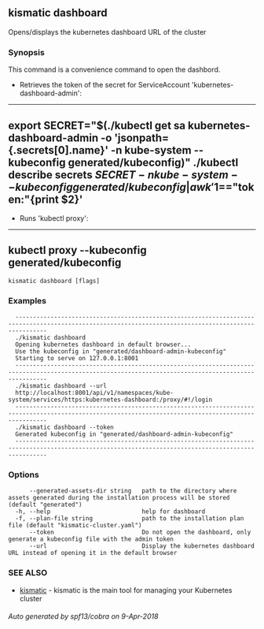 ## kismatic dashboard

Opens/displays the kubernetes dashboard URL of the cluster

### Synopsis



  This command is a convenience command to open the dashbord.
  - Retrieves the token of the secret for ServiceAccount 'kubernetes-dashboard-admin':
  -----------------------------------------------------------------------------------------------------------------------------------------------------
  export SECRET="$(./kubectl get sa kubernetes-dashboard-admin -o 'jsonpath={.secrets[0].name}' -n kube-system --kubeconfig generated/kubeconfig)"
  ./kubectl describe secrets $SECRET -n kube-system --kubeconfig generated/kubeconfig | awk '$1=="token:"{print $2}'
  -----------------------------------------------------------------------------------------------------------------------------------------------------
	
  - Runs 'kubectl proxy':
  -----------------------------------------------------------------------------------------------------------------------------------------------------
  kubectl proxy --kubeconfig generated/kubeconfig
  -----------------------------------------------------------------------------------------------------------------------------------------------------

```
kismatic dashboard [flags]
```

### Examples

```
  -----------------------------------------------------------------------------------------------------------------------------------------------------
  ./kismatic dashboard
  Opening kubernetes dashboard in default browser...
  Use the kubeconfig in "generated/dashboard-admin-kubeconfig"
  Starting to serve on 127.0.0.1:8001
  -----------------------------------------------------------------------------------------------------------------------------------------------------
  ./kismatic dashboard --url
  http://localhost:8001/api/v1/namespaces/kube-system/services/https:kubernetes-dashboard:/proxy/#!/login
  -----------------------------------------------------------------------------------------------------------------------------------------------------
  ./kismatic dashboard --token
  Generated kubeconfig in "generated/dashboard-admin-kubeconfig"
  -----------------------------------------------------------------------------------------------------------------------------------------------------
```

### Options

```
      --generated-assets-dir string   path to the directory where assets generated during the installation process will be stored (default "generated")
  -h, --help                          help for dashboard
  -f, --plan-file string              path to the installation plan file (default "kismatic-cluster.yaml")
      --token                         Do not open the dashboard, only generate a kubeconfig file with the admin token
      --url                           Display the kubernetes dashboard URL instead of opening it in the default browser
```

### SEE ALSO
* [kismatic](kismatic.md)	 - kismatic is the main tool for managing your Kubernetes cluster

###### Auto generated by spf13/cobra on 9-Apr-2018
